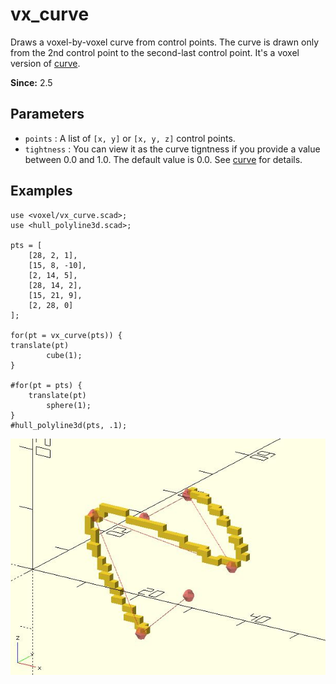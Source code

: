 # vx_curve

Draws a voxel-by-voxel curve from control points. The curve is drawn only from the 2nd control point to the second-last control point. It's a voxel version of [curve](https://openhome.cc/eGossip/OpenSCAD/lib3x-curve.html). 

**Since:** 2.5

## Parameters

- `points` : A list of `[x, y]` or `[x, y, z]` control points.
- `tightness` : You can view it as the curve tigntness if you provide a value between 0.0 and 1.0. The default value is 0.0. See [curve](https://openhome.cc/eGossip/OpenSCAD/lib3x-curve.html) for details.

## Examples

    use <voxel/vx_curve.scad>;
    use <hull_polyline3d.scad>;

    pts = [
        [28, 2, 1],
        [15, 8, -10],
        [2, 14, 5],
        [28, 14, 2],
        [15, 21, 9],
        [2, 28, 0]
    ];

    for(pt = vx_curve(pts)) {
    translate(pt)
            cube(1);
    }

    #for(pt = pts) {
        translate(pt)
            sphere(1);
    }
    #hull_polyline3d(pts, .1);  

![vx_curve](images/lib3x-vx_curve-1.JPG)
